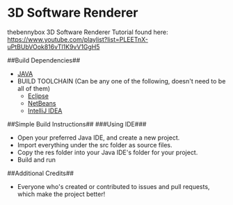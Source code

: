 3D Software Renderer
==

thebennybox 3D Software Renderer 
Tutorial found here: https://www.youtube.com/playlist?list=PLEETnX-uPtBUbVOok816vTl1K9vV1GgH5

##Build Dependencies##
- [JAVA](https://www.java.com/en/download/)
- BUILD TOOLCHAIN (Can be any one of the following, doesn't need to be all of them)
	- [Eclipse](http://eclipse.org/)
	- [NetBeans](https://netbeans.org/)
	- [IntelliJ IDEA](http://www.jetbrains.com/idea/)

##Simple Build Instructions##
###Using IDE###
- Open your preferred Java IDE, and create a new project.
- Import everything under the src folder as source files.
- Copy the res folder into your Java IDE's folder for your project.
- Build and run

##Additional Credits##
- Everyone who's created or contributed to issues and pull requests, which make the project better!
